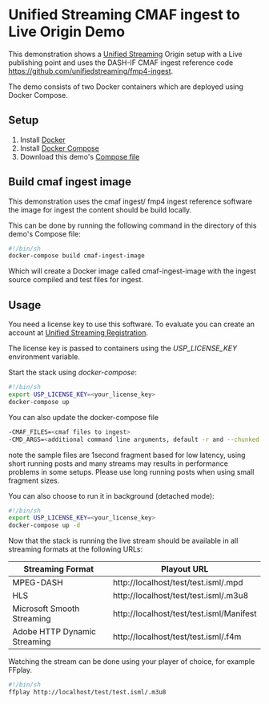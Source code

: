 # Unified Streaming CMAF ingest to Live Origin Demo

This demonstration shows a [Unified Streaming](http://www.unified-streaming.com/products/unified-origin) Origin setup with a Live publishing point and uses the DASH-IF CMAF ingest reference code https://github.com/unifiedstreaming/fmp4-ingest.

The demo consists of two Docker containers which are deployed using Docker Compose.


## Setup

1. Install [Docker](http://docker.io)
2. Install [Docker Compose](http://docs.docker.com/compose/install/)
3. Download this demo's [Compose file](https://github.com/unifiedstreaming/cmaf-ingest-demo/blob/master/docker-compose.yaml)


## Build cmaf ingest image

This demonstration uses the cmaf ingest/ fmp4 ingest reference software the image for ingest the content should be build locally.

This can be done by running the following command in the directory of this demo's Compose file:

```bash
#!/bin/sh
docker-compose build cmaf-ingest-image
```

Which will create a Docker image called cmaf-ingest-image with the ingest source compiled and test files for ingest.


## Usage

You need a license key to use this software. To evaluate you can create an account at [Unified Streaming Registration](https://private.unified-streaming.com/register/).

The license key is passed to containers using the *USP_LICENSE_KEY* environment variable.

Start the stack using *docker-compose*:

```bash
#!/bin/sh
export USP_LICENSE_KEY=<your_license_key>
docker-compose up
```


You can also update the docker-compose file

```bash
-CMAF_FILES=<cmaf files to ingest>
-CMD_ARGS=<additional command line arguments, default -r and --chunked for real time long running posts>
```

note the sample files are 1second fragment based for low latency, using short running posts and many 
streams may results in performance problems in some setups. Please use long running posts when 
using small fragment sizes.

You can also choose to run it in background (detached mode):

```bash
#!/bin/sh
export USP_LICENSE_KEY=<your_license_key>
docker-compose up -d
```



Now that the stack is running the live stream should be available in all streaming formats at the following URLs:

| Streaming Format | Playout URL |
|------------------|-------------|
| MPEG-DASH | http://localhost/test/test.isml/.mpd |
| HLS | http://localhost/test/test.isml/.m3u8 |
| Microsoft Smooth Streaming | http://localhost/test/test.isml/Manifest |
| Adobe HTTP Dynamic Streaming | http://localhost/test/test.isml/.f4m |


Watching the stream can be done using your player of choice, for example FFplay.

```bash
#!/bin/sh
ffplay http://localhost/test/test.isml/.m3u8
```

